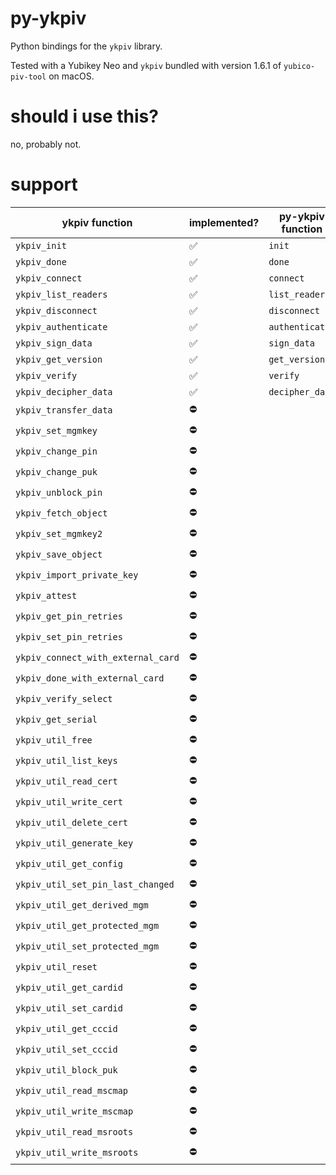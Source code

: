 # py-ykpiv

Python bindings for the `ykpiv` library.

Tested with a Yubikey Neo and `ykpiv` bundled with version 1.6.1 of `yubico-piv-tool` on macOS.

# should i use this?

no, probably not.

# support

| ykpiv function                     | implemented? | py-ykpiv function |
|------------------------------------|--------------|-------------------|
| `ykpiv_init`                       | ✅           | `init`            |
| `ykpiv_done`                       | ✅           | `done`            |
| `ykpiv_connect`                    | ✅           | `connect`         |
| `ykpiv_list_readers`               | ✅           | `list_readers`    |
| `ykpiv_disconnect`                 | ✅           | `disconnect`      |
| `ykpiv_authenticate`               | ✅           | `authenticate`    |
| `ykpiv_sign_data`                  | ✅           | `sign_data`       |
| `ykpiv_get_version`                | ✅           | `get_version`     |
| `ykpiv_verify`                     | ✅           | `verify`          |
| `ykpiv_decipher_data`              | ✅           | `decipher_data`   |
| `ykpiv_transfer_data`              | ⛔           |                   |
| `ykpiv_set_mgmkey`                 | ⛔           |                   |
| `ykpiv_change_pin`                 | ⛔           |                   |
| `ykpiv_change_puk`                 | ⛔           |                   |
| `ykpiv_unblock_pin`                | ⛔           |                   |
| `ykpiv_fetch_object`               | ⛔           |                   |
| `ykpiv_set_mgmkey2`                | ⛔           |                   |
| `ykpiv_save_object`                | ⛔           |                   |
| `ykpiv_import_private_key`         | ⛔           |                   |
| `ykpiv_attest`                     | ⛔           |                   |
| `ykpiv_get_pin_retries`            | ⛔           |                   |
| `ykpiv_set_pin_retries`            | ⛔           |                   |
| `ykpiv_connect_with_external_card` | ⛔           |                   |
| `ykpiv_done_with_external_card`    | ⛔           |                   |
| `ykpiv_verify_select`              | ⛔           |                   |
| `ykpiv_get_serial`                 | ⛔           |                   |
| `ykpiv_util_free`                  | ⛔           |                   |
| `ykpiv_util_list_keys`             | ⛔           |                   |
| `ykpiv_util_read_cert`             | ⛔           |                   |
| `ykpiv_util_write_cert`            | ⛔           |                   |
| `ykpiv_util_delete_cert`           | ⛔           |                   |
| `ykpiv_util_generate_key`          | ⛔           |                   |
| `ykpiv_util_get_config`            | ⛔           |                   |
| `ykpiv_util_set_pin_last_changed`  | ⛔           |                   |
| `ykpiv_util_get_derived_mgm`       | ⛔           |                   |
| `ykpiv_util_get_protected_mgm`     | ⛔           |                   |
| `ykpiv_util_set_protected_mgm`     | ⛔           |                   |
| `ykpiv_util_reset`                 | ⛔           |                   |
| `ykpiv_util_get_cardid`            | ⛔           |                   |
| `ykpiv_util_set_cardid`            | ⛔           |                   |
| `ykpiv_util_get_cccid`             | ⛔           |                   |
| `ykpiv_util_set_cccid`             | ⛔           |                   |
| `ykpiv_util_block_puk`             | ⛔           |                   |
| `ykpiv_util_read_mscmap`           | ⛔           |                   |
| `ykpiv_util_write_mscmap`          | ⛔           |                   |
| `ykpiv_util_read_msroots`          | ⛔           |                   |
| `ykpiv_util_write_msroots`         | ⛔           |                   |
